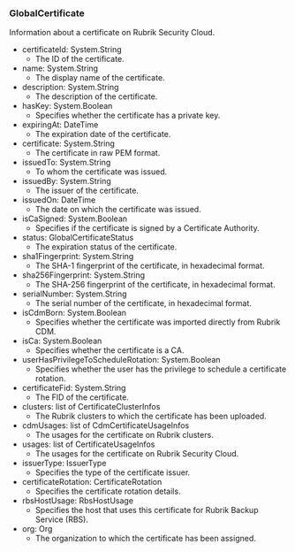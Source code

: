 ### GlobalCertificate
Information about a certificate on Rubrik Security Cloud.

- certificateId: System.String
  - The ID of the certificate.
- name: System.String
  - The display name of the certificate.
- description: System.String
  - The description of the certificate.
- hasKey: System.Boolean
  - Specifies whether the certificate has a private key.
- expiringAt: DateTime
  - The expiration date of the certificate.
- certificate: System.String
  - The certificate in raw PEM format.
- issuedTo: System.String
  - To whom the certificate was issued.
- issuedBy: System.String
  - The issuer of the certificate.
- issuedOn: DateTime
  - The date on which the certificate was issued.
- isCaSigned: System.Boolean
  - Specifies if the certificate is signed by a Certificate Authority.
- status: GlobalCertificateStatus
  - The expiration status of the certificate.
- sha1Fingerprint: System.String
  - The SHA-1 fingerprint of the certificate, in hexadecimal format.
- sha256Fingerprint: System.String
  - The SHA-256 fingerprint of the certificate, in hexadecimal format.
- serialNumber: System.String
  - The serial number of the certificate, in hexadecimal format.
- isCdmBorn: System.Boolean
  - Specifies whether the certificate was imported directly from Rubrik CDM.
- isCa: System.Boolean
  - Specifies whether the certificate is a CA.
- userHasPrivilegeToScheduleRotation: System.Boolean
  - Specifies whether the user has the privilege to schedule a certificate rotation.
- certificateFid: System.String
  - The FID of the certificate.
- clusters: list of CertificateClusterInfos
  - The Rubrik clusters to which the certificate has been uploaded.
- cdmUsages: list of CdmCertificateUsageInfos
  - The usages for the certificate on Rubrik clusters.
- usages: list of CertificateUsageInfos
  - The usages for the certificate on Rubrik Security Cloud.
- issuerType: IssuerType
  - Specifies the type of the certificate issuer.
- certificateRotation: CertificateRotation
  - Specifies the certificate rotation details.
- rbsHostUsage: RbsHostUsage
  - Specifies the host that uses this certificate for Rubrik Backup Service (RBS).
- org: Org
  - The organization to which the certificate has been assigned.
